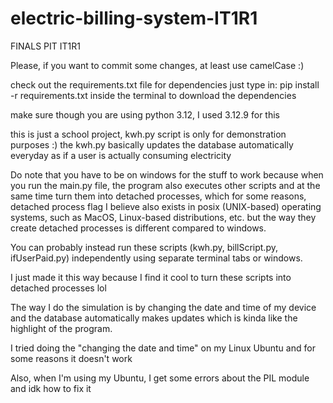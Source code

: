 # electric-billing-system-IT1R1
FINALS PIT IT1R1

Please, if you want to commit some changes, at least use camelCase :)

check out the requirements.txt file for dependencies
just type in: pip install -r requirements.txt
inside the terminal to download the dependencies

make sure though you are using python 3.12, I used 3.12.9 for this

this is just a school project, kwh.py script 
is only for demonstration purposes :)
the kwh.py basically updates the database automatically
everyday as if a user is actually consuming electricity

Do note that you have to be on windows for the stuff to work because
when you run the main.py file, the program also executes other scripts
and at the same time turn them into detached processes, which for some
reasons, detached process flag I believe also exists in 
posix (UNIX-based) operating systems, such as MacOS, Linux-based distributions, etc.
but the way they create detached processes is different compared to windows.

You can probably instead run these scripts (kwh.py, billScript.py, ifUserPaid.py) independently using separate terminal
tabs or windows.

I just made it this way because I find it cool to turn these scripts into
detached processes lol

The way I do the simulation is by changing the date and time of my
device and the database automatically makes updates which is kinda
like the highlight of the program.

I tried doing the "changing the date and time" on my Linux Ubuntu and for some reasons it doesn't work

Also, when I'm using my Ubuntu, I get some errors about the PIL module and idk how to fix it
